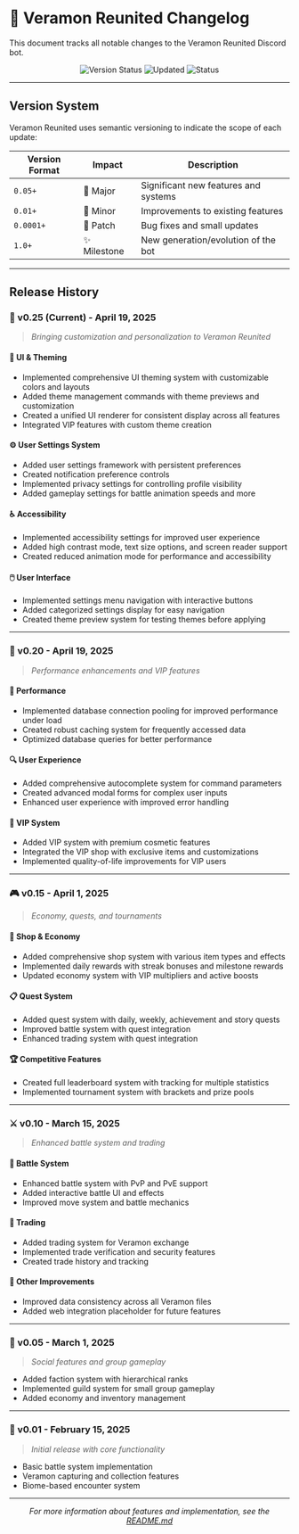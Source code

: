 # 📝 Veramon Reunited Changelog

This document tracks all notable changes to the Veramon Reunited Discord bot.

<div align="center">

![Version Status](https://img.shields.io/badge/Current%20Version-v0.25-brightgreen.svg)
![Updated](https://img.shields.io/badge/Last%20Updated-April%2019%2C%202025-blue.svg)
![Status](https://img.shields.io/badge/Status-In%20Development-orange.svg)

</div>

---

## Version System

Veramon Reunited uses semantic versioning to indicate the scope of each update:

| Version Format | Impact | Description |
|----------------|--------|-------------|
| `0.05+` | 🚀 Major | Significant new features and systems |
| `0.01+` | 🔧 Minor | Improvements to existing features |
| `0.0001+` | 🐛 Patch | Bug fixes and small updates |
| `1.0+` | ✨ Milestone | New generation/evolution of the bot |

---

## Release History

### 🌟 v0.25 (Current) - April 19, 2025

> *Bringing customization and personalization to Veramon Reunited*

#### 🎨 UI & Theming
- Implemented comprehensive UI theming system with customizable colors and layouts
- Added theme management commands with theme previews and customization
- Created a unified UI renderer for consistent display across all features
- Integrated VIP features with custom theme creation

#### ⚙️ User Settings System
- Added user settings framework with persistent preferences
- Created notification preference controls
- Implemented privacy settings for controlling profile visibility
- Added gameplay settings for battle animation speeds and more

#### ♿ Accessibility
- Implemented accessibility settings for improved user experience
- Added high contrast mode, text size options, and screen reader support
- Created reduced animation mode for performance and accessibility

#### 🖱️ User Interface
- Implemented settings menu navigation with interactive buttons
- Added categorized settings display for easy navigation
- Created theme preview system for testing themes before applying

---

### 🚄 v0.20 - April 19, 2025

> *Performance enhancements and VIP features*

#### 🔋 Performance
- Implemented database connection pooling for improved performance under load
- Created robust caching system for frequently accessed data
- Optimized database queries for better performance

#### 🔍 User Experience
- Added comprehensive autocomplete system for command parameters
- Created advanced modal forms for complex user inputs
- Enhanced user experience with improved error handling

#### 💎 VIP System
- Added VIP system with premium cosmetic features
- Integrated the VIP shop with exclusive items and customizations
- Implemented quality-of-life improvements for VIP users

---

### 🎮 v0.15 - April 1, 2025

> *Economy, quests, and tournaments*

#### 🏪 Shop & Economy
- Added comprehensive shop system with various item types and effects
- Implemented daily rewards with streak bonuses and milestone rewards
- Updated economy system with VIP multipliers and active boosts

#### 📋 Quest System
- Added quest system with daily, weekly, achievement and story quests
- Improved battle system with quest integration
- Enhanced trading system with quest integration

#### 🏆 Competitive Features
- Created full leaderboard system with tracking for multiple statistics
- Implemented tournament system with brackets and prize pools

---

### ⚔️ v0.10 - March 15, 2025

> *Enhanced battle system and trading*

#### 🥊 Battle System
- Enhanced battle system with PvP and PvE support
- Added interactive battle UI and effects
- Improved move system and battle mechanics

#### 💱 Trading
- Added trading system for Veramon exchange
- Implemented trade verification and security features
- Created trade history and tracking

#### 🧩 Other Improvements
- Improved data consistency across all Veramon files
- Added web integration placeholder for future features

---

### 🏰 v0.05 - March 1, 2025

> *Social features and group gameplay*

- Added faction system with hierarchical ranks
- Implemented guild system for small group gameplay
- Added economy and inventory management

---

### 🐣 v0.01 - February 15, 2025

> *Initial release with core functionality*

- Basic battle system implementation
- Veramon capturing and collection features
- Biome-based encounter system

---

<div align="center">

*For more information about features and implementation, see the [README.md](README.md)*

</div>
